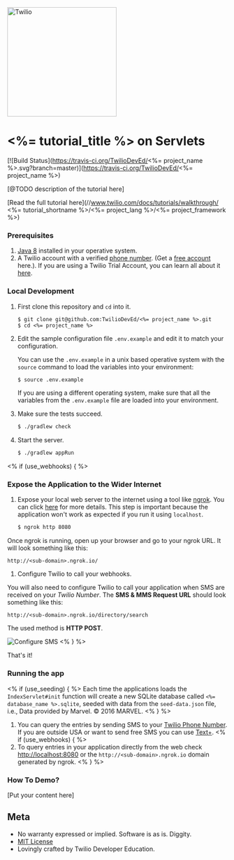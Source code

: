 <a href="https://www.twilio.com">
  <img src="https://static0.twilio.com/marketing/bundles/marketing/img/logos/wordmark-red.svg" alt="Twilio" width="250" />
</a>

# <%= tutorial_title %> on Servlets

[![Build Status](https://travis-ci.org/TwilioDevEd/<%= project_name %>.svg?branch=master)](https://travis-ci.org/TwilioDevEd/<%= project_name %>)

[@TODO description of the tutorial here]

[Read the full tutorial here](//www.twilio.com/docs/tutorials/walkthrough/
  <%= tutorial_shortname %>/<%= project_lang %>/<%= project_framework %>)

### Prerequisites

1. [Java 8](http://www.oracle.com/technetwork/java/javase/downloads/jdk8-downloads-2133151.html)
installed in your operative system.
1. A Twilio account with a verified [phone number][twilio-phone-number]. (Get a [free account](//www.twilio.com/try-twilio?utm_campaign=tutorials&utm_medium=readme) here.).
If you are using a Twilio Trial Account, you can learn all about it [here](https://www.twilio.com/help/faq/twilio-basics/how-does-twilios-free-trial-work).

### Local Development

1. First clone this repository and `cd` into it.
   ```
   $ git clone git@github.com:TwilioDevEd/<%= project_name %>.git
   $ cd <%= project_name %>
   ```

1. Edit the sample configuration file `.env.example` and edit it to match your configuration.

   You can use the `.env.example` in a unix based operative system with the `source` command to load the variables into your environment:

   ```bash
   $ source .env.example
   ```

   If you are using a different operating system, make sure that all the
   variables from the `.env.example` file are loaded into your environment.

1. Make sure the tests succeed.

   ```bash
   $ ./gradlew check
   ```

1. Start the server.

   ```bash
   $ ./gradlew appRun
   ```

<% if (use_webhooks) { %>
### Expose the Application to the Wider Internet

1. Expose your local web server to the internet using a tool like [ngrok](//ngrok.com/). You can click [here](https://www.twilio.com/blog/2015/09/6-awesome-reasons-to-use-ngrok-when-testing-webhooks.html) for more details.
This step is important because the application won't work as expected if you run it using `localhost`.

   ```bash
   $ ngrok http 8080
   ```
Once ngrok is running, open up your browser and go to your ngrok URL. It will look something like this:

  `http://<sub-domain>.ngrok.io/`

1. Configure Twilio to call your webhooks.

  You will also need to configure Twilio to call your application when SMS are received
  on your _Twilio Number_. The **SMS & MMS Request URL** should look something like this:

  ```
  http://<sub-domain>.ngrok.io/directory/search
  ```

  The used method is **HTTP POST**.

  ![Configure SMS](http://howtodocs.s3.amazonaws.com/twilio-number-config-all-med.gif)
<% } %>

That's it!

### Running the app

<% if (use_seeding) { %>
Each time the applications loads the `IndexServlet#init` function will create a new SQLite database called `<%= database_name %>.sqlite`, seeded with data from the `seed-data.json` file, i.e., Data provided by Marvel. &copy; 2016 MARVEL.
<% } %>
1. You can query the entries by sending SMS to your [Twilio Phone Number][twilio-phone-number]. If you are outside USA or want to send free SMS you can use [Text+](http://www.textplus.com/).
<% if (use_webhooks) { %>
1. To query entries in your application directly from the web check [http://localhost:8080](http://localhost:8080) or the `http://<sub-domain>.ngrok.io` domain generated by ngrok.
<% } %>

### How To Demo?

[Put your content here]

## Meta

* No warranty expressed or implied. Software is as is. Diggity.
* [MIT License](http://www.opensource.org/licenses/mit-license.html)
* Lovingly crafted by Twilio Developer Education.

[twilio-phone-number]: https://www.twilio.com/console/phone-numbers/incoming
